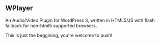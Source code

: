 
WPlayer
------
An Audio/Video Plugin for WordPress 3, written in HTML5/JS with flash failback for non-html5 supported browsers.

This is just the beggining, you're welcome to push!
